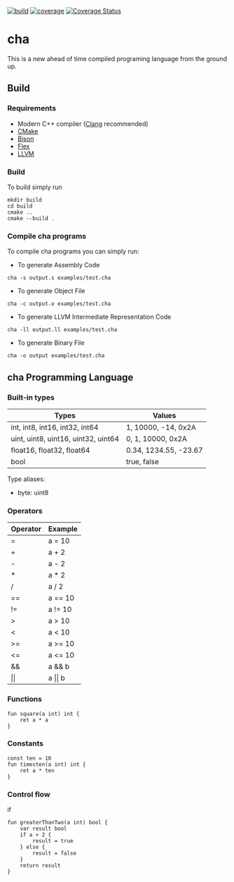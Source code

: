 [![build](https://github.com/fmenezes/cha/actions/workflows/build.yml/badge.svg)](https://github.com/fmenezes/cha/actions/workflows/build.yml)
[![coverage](https://github.com/fmenezes/cha/actions/workflows/coverage.yml/badge.svg)](https://github.com/fmenezes/cha/actions/workflows/coverage.yml)
[![Coverage Status](https://coveralls.io/repos/github/fmenezes/cha/badge.svg?branch=main)](https://coveralls.io/github/fmenezes/cha?branch=main)

# cha

This is a new ahead of time compiled programing language from the ground up.

## Build

### Requirements

* Modern C++ compiler ([Clang](https://clang.llvm.org/) recommended)
* [CMake](https://cmake.org/)
* [Bison](https://www.gnu.org/software/bison/)
* [Flex](https://ftp.gnu.org/old-gnu/Manuals/flex-2.5.4/)
* [LLVM](https://https://llvm.org/)

### Build

To build simply run
```
mkdir build
cd build
cmake ..
cmake --build .
```

### Compile cha programs

To compile cha programs you can simply run:

* To generate Assembly Code
```
cha -s output.s examples/test.cha
```

* To generate Object File
```
cha -c output.o examples/test.cha
```

* To generate LLVM Intermediate Representation Code
```
cha -ll output.ll examples/test.cha
```

* To generate Binary File
```
cha -o output examples/test.cha
```

## cha Programming Language

### Built-in types

| Types | Values |
| --- | --- |
| int, int8, int16, int32, int64 | 1, 10000, -14, 0x2A
| uint, uint8, uint16, uint32, uint64 | 0, 1, 10000, 0x2A
| float16, float32, float64 | 0.34, 1234.55, -23.67 |
| bool | true, false |

Type aliases:
- byte: uint8

### Operators

| Operator | Example |
| --- | --- |
| = | a = 10 |
| + | a + 2 |
| - | a - 2 |
| * | a * 2 |
| / | a / 2 |
| == | a == 10 |
| != | a != 10 |
| > | a > 10 |
| < | a < 10 |
| >= | a >= 10 |
| <= | a <= 10 |
| && | a && b |
| &#124;&#124; | a &#124;&#124; b |

### Functions

```
fun square(a int) int {
    ret a * a
}
```

### Constants

```
const ten = 10
fun timesten(a int) int {
    ret a * ten
}
```

### Control flow

if

```
fun greaterThanTwo(a int) bool {
    var result bool
    if a > 2 {
        result = true
    } else {
        result = false
    }
    return result
}
```

